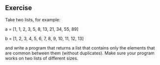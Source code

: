 ## Exercise

Take two lists, for example:

a = [1, 1, 2, 3, 5, 8, 13, 21, 34, 55, 89]

b = [1, 2, 3, 4, 5, 6, 7, 8, 9, 10, 11, 12, 13]

and write a program that returns a list that contains only the elements that are common between them (without
duplicates). Make sure your program works on two lists of different sizes.
